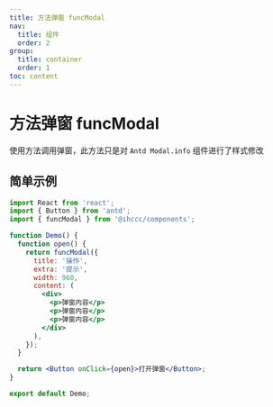 ```yaml
---
title: 方法弹窗 funcModal
nav:
  title: 组件
  order: 2
group: 
  title: container
  order: 1
toc: content
---
```


# 方法弹窗 funcModal

使用方法调用弹窗，此方法只是对 `Antd Modal.info` 组件进行了样式修改

## 简单示例

```jsx
import React from 'react';
import { Button } from 'antd';
import { funcModal } from '@ihccc/components';

function Demo() {
  function open() {
    return funcModal({
      title: '操作',
      extra: '提示',
      width: 960,
      content: (
        <div>
          <p>弹窗内容</p>
          <p>弹窗内容</p>
          <p>弹窗内容</p>
        </div>
      ),
    });
  }

  return <Button onClick={open}>打开弹窗</Button>;
}

export default Demo;
```
